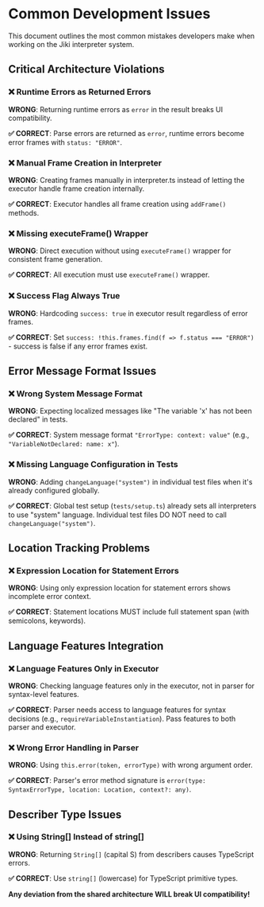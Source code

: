 # Common Development Issues

This document outlines the most common mistakes developers make when working on the Jiki interpreter system.

## Critical Architecture Violations

### ❌ Runtime Errors as Returned Errors

**WRONG**: Returning runtime errors as `error` in the result breaks UI compatibility.

**✅ CORRECT**: Parse errors are returned as `error`, runtime errors become error frames with `status: "ERROR"`.

### ❌ Manual Frame Creation in Interpreter

**WRONG**: Creating frames manually in interpreter.ts instead of letting the executor handle frame creation internally.

**✅ CORRECT**: Executor handles all frame creation using `addFrame()` methods.

### ❌ Missing executeFrame() Wrapper

**WRONG**: Direct execution without using `executeFrame()` wrapper for consistent frame generation.

**✅ CORRECT**: All execution must use `executeFrame()` wrapper.

### ❌ Success Flag Always True

**WRONG**: Hardcoding `success: true` in executor result regardless of error frames.

**✅ CORRECT**: Set `success: !this.frames.find(f => f.status === "ERROR")` - success is false if any error frames exist.

## Error Message Format Issues

### ❌ Wrong System Message Format

**WRONG**: Expecting localized messages like "The variable 'x' has not been declared" in tests.

**✅ CORRECT**: System message format `"ErrorType: context: value"` (e.g., `"VariableNotDeclared: name: x"`).

### ❌ Missing Language Configuration in Tests

**WRONG**: Adding `changeLanguage("system")` in individual test files when it's already configured globally.

**✅ CORRECT**: Global test setup (`tests/setup.ts`) already sets all interpreters to use "system" language. Individual test files DO NOT need to call `changeLanguage("system")`.

## Location Tracking Problems

### ❌ Expression Location for Statement Errors

**WRONG**: Using only expression location for statement errors shows incomplete error context.

**✅ CORRECT**: Statement locations MUST include full statement span (with semicolons, keywords).

## Language Features Integration

### ❌ Language Features Only in Executor

**WRONG**: Checking language features only in the executor, not in parser for syntax-level features.

**✅ CORRECT**: Parser needs access to language features for syntax decisions (e.g., `requireVariableInstantiation`). Pass features to both parser and executor.

### ❌ Wrong Error Handling in Parser

**WRONG**: Using `this.error(token, errorType)` with wrong argument order.

**✅ CORRECT**: Parser's error method signature is `error(type: SyntaxErrorType, location: Location, context?: any)`.

## Describer Type Issues

### ❌ Using String[] Instead of string[]

**WRONG**: Returning `String[]` (capital S) from describers causes TypeScript errors.

**✅ CORRECT**: Use `string[]` (lowercase) for TypeScript primitive types.

**Any deviation from the shared architecture WILL break UI compatibility!**
